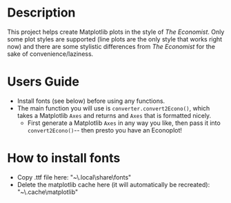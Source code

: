 # Description
This project helps create Matplotlib plots in the style of *The Economist*. Only some plot styles are supported (line plots are the only style that works right now) and there are some stylistic differences from *The Economist* for the sake of convenience/laziness. 

# Users Guide
- Install fonts (see below) before using any functions.
- The main function you will use is `converter.convert2Econo()`, which takes a Matplotlib `Axes` and returns and `Axes` that is formatted nicely.
    - First generate a Matplotlib `Axes` in any way you like, then pass it into `convert2Econo()`-- then presto you have an Econoplot!

# How to install fonts
- Copy .ttf file here: "~\\.local\share\fonts"
- Delete the matplotlib cache here (it will automatically be recreated): "~\\.cache\matplotlib"
